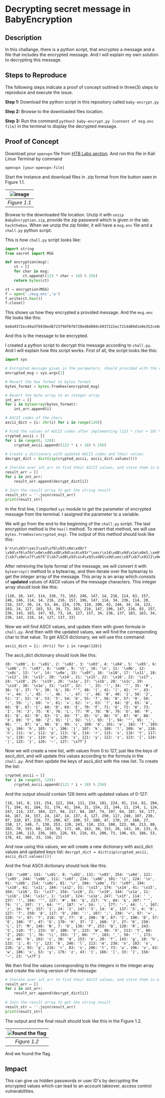 # Decrypting secret message in BabyEncryption

## Description
In this challange, there is a python script, that encryptes a message and a file that includes the encrypted message. And I will explain my own solution to decrypting this message.

## Steps to Reproduce
The following steps indicate a proof of concept outlined in three(3) steps to reproduce and execute the issue.

**Step 1:**
Download the python script in this repository called `baby-encrypt.py`

**Step 2:**
Browse to the downloaded files location.

**Step 3:**
Run the command `python3 baby-encrypt.py [content of msg.enc file]` in the terminal to display the decrypted message.

## Proof of Concept
Download your `openvpn` file from [HTB Labs section](https://app.hackthebox.com/). And run this file in Kali Linux Terminal by command
```
openvpn [your-openvpn-file]
```
Start the instance and download files in .zip format from the button seen in Figure 1.1.

| ![image](https://user-images.githubusercontent.com/112284234/227726648-5917aa76-1d7f-4ffe-99e7-99a6c129131a.png) | 
|:--:| 
| *Figure 1.1* |

Browse to the downloaded file location. Unzip it with `unzip BabyEncryption.zip`, provide the zip password which is given in the lab: `hackthebox`. When we unzip the zip folder, it will have a `msg.enc` file and a `chall.py` python script. 

This is how `chall.py` script looks like:
```python
import string
from secret import MSG

def encryption(msg):
    ct = []
    for char in msg:
        ct.append((123 * char + 18) % 256)
    return bytes(ct)

ct = encryption(MSG)
f = open('./msg.enc','w')
f.write(ct.hex())
f.close()
```
This shows us how they encrypted a provided message. And the `msg.enc` file looks like this:
```
6e0a9372ec49a3f6930ed8723f9df6f6720ed8d89dc4937222ec7214d89d1e0e352ce0aa6ec82bf622227bb70e7fb7352249b7d893c493d8539dec8fb7935d490e7f9d22ec89b7a322ec8fd80e7f8921
```
And this is the message to be encrypted.

I created a python script to decrypt this message according to `chall.py`. And I will explain how this script works. First of all, the script looks like this:
```python
import sys

# Encrypted message given in the parameters, should provided with the downloaded file from app.hackthebox.com/challenges/228
encrypted_msg = sys.argv[1]

# Revert the hex format to bytes format
bytes_format = bytes.fromhex(encrypted_msg)

# Revert the byte array to an integer array
int_arr = []
for i in bytearray(bytes_format):
	int_arr.append(i)

# ASCII codes of the chars
ascii_dict = {i: chr(i) for i in range(128)}

# Find the values of ASCII codes after implementing (123 * char + 18) % 256 formula to them
crypted_ascii = []
for i in range(0, 128):
	crypted_ascii.append((123 * i + 18) % 256)
	
# Create a dictionary with updated ASCII codes and their values
decrypt_dict = dict(zip(crypted_ascii, ascii_dict.values()))

# Iterate over int_arr to find their ASCII values, and store them in a result array
result_arr = []
for i in int_arr: 
	result_arr.append(decrypt_dict[i])
	
# Join the result array to get the string result
result_str = ''.join(result_arr)
print(result_str)
```

In the first line, I imported `sys` module to get the parameter of encrypted message from the terminal. I assigned the parameter to a variable.

We will go from the end to the beginning of the `chall.py` script. The last encryption method is the `hex()` method. To revert that method, we will use `bytes.fromhex(encrypted_msg)`. The output of this method should look like this:
```
b'n\n\x93r\xecI\xa3\xf6\x93\x0e\xd8r?\x9d\xf6\xf6r\x0e\xd8\xd8\x9d\xc4\x93r"\xecr\x14\xd8\x9d\x1e\x0e5,\xe0\xaan\xc8+\xf6""{\xb7\x0e\x7f\xb75"I\xb7\xd8\x93\xc4\x93\xd8S\x9d\xec\x8f\xb7\x93]I\x0e\x7f\x9d"\xec\x89\xb7\xa3"\xec\x8f\xd8\x0e\x7f\x89!\xe0'
```

After retreiving the byte format of the message, we will convert it with `bytearray()` method to a bytearray, and then iterate over the bytearray to get the integer array of the message. This array is an array which consists of **updated** values of ASCII values of the message characters. This integer array should look like this:

```
[110, 10, 147, 114, 236, 73, 163, 246, 147, 14, 216, 114, 63, 157, 246, 246, 114, 14, 216, 216, 157, 196, 147, 114, 34, 236, 114, 20, 216, 157, 30, 14, 53, 44, 224, 170, 110, 200, 43, 246, 34, 34, 123, 183, 14, 127, 183, 53, 34, 73, 183, 216, 147, 196, 147, 216, 83, 157, 236, 143, 183, 147, 93, 73, 14, 127, 157, 34, 236, 137, 183, 163, 34, 236, 143, 216, 14, 127, 137, 33]
```

Now we will find ASCII values, and update them with given formula in `chall.py`. And then with the updated values, we will find the corresponding char to that value. To get ASCII dictionary, we will use this command:

`ascii_dict = {i: chr(i) for i in range(128)}`

The ascii_dict dictionary should look like this:
```
{0: '\x00', 1: '\x01', 2: '\x02', 3: '\x03', 4: '\x04', 5: '\x05', 6: '\x06', 7: '\x07', 8: '\x08', 9: '\t', 10: '\n', 11: '\x0b', 12: '\x0c', 13: '\r', 14: '\x0e', 15: '\x0f', 16: '\x10', 17: '\x11', 18: '\x12', 19: '\x13', 20: '\x14', 21: '\x15', 22: '\x16', 23: '\x17', 24: '\x18', 25: '\x19', 26: '\x1a', 27: '\x1b', 28: '\x1c', 29: '\x1d', 30: '\x1e', 31: '\x1f', 32: ' ', 33: '!', 34: '"', 35: '#', 36: '$', 37: '%', 38: '&', 39: "'", 40: '(', 41: ')', 42: '*', 43: '+', 44: ',', 45: '-', 46: '.', 47: '/', 48: '0', 49: '1', 50: '2', 51: '3', 52: '4', 53: '5', 54: '6', 55: '7', 56: '8', 57: '9', 58: ':', 59: ';', 60: '<', 61: '=', 62: '>', 63: '?', 64: '@', 65: 'A', 66: 'B', 67: 'C', 68: 'D', 69: 'E', 70: 'F', 71: 'G', 72: 'H', 73: 'I', 74: 'J', 75: 'K', 76: 'L', 77: 'M', 78: 'N', 79: 'O', 80: 'P', 81: 'Q', 82: 'R', 83: 'S', 84: 'T', 85: 'U', 86: 'V', 87: 'W', 88: 'X', 89: 'Y', 90: 'Z', 91: '[', 92: '\\', 93: ']', 94: '^', 95: '_', 96: '`', 97: 'a', 98: 'b', 99: 'c', 100: 'd', 101: 'e', 102: 'f', 103: 'g', 104: 'h', 105: 'i', 106: 'j', 107: 'k', 108: 'l', 109: 'm', 110: 'n', 111: 'o', 112: 'p', 113: 'q', 114: 'r', 115: 's', 116: 't', 117: 'u', 118: 'v', 119: 'w', 120: 'x', 121: 'y', 122: 'z', 123: '{', 124: '|', 125: '}', 126: '~', 127: '\x7f'}
```
Now we will create a new list, with values from 0 to 127, just like the keys of ascii_dict, and will update this values according to the formula in the `chall.py`. And then update the keys of ascii_dict with the new list. To create the list:
```python
crypted_ascii = []
for i in range(0, 128):
	crypted_ascii.append((123 * i + 18) % 256)
```
And the output should contain 128 items with updated values of 0-127:
```
[18, 141, 8, 131, 254, 121, 244, 111, 234, 101, 224, 91, 214, 81, 204, 71, 194, 61, 184, 51, 174, 41, 164, 31, 154, 21, 144, 11, 134, 1, 124, 247, 114, 237, 104, 227, 94, 217, 84, 207, 74, 197, 64, 187, 54, 177, 44, 167, 34, 157, 24, 147, 14, 137, 4, 127, 250, 117, 240, 107, 230, 97, 220, 87, 210, 77, 200, 67, 190, 57, 180, 47, 170, 37, 160, 27, 150, 17, 140, 7, 130, 253, 120, 243, 110, 233, 100, 223, 90, 213, 80, 203, 70, 193, 60, 183, 50, 173, 40, 163, 30, 153, 20, 143, 10, 133, 0, 123, 246, 113, 236, 103, 226, 93, 216, 83, 206, 73, 196, 63, 186, 53, 176, 43, 166, 33, 156, 23]
```
And now using this values, we will create a new dictionary with ascii_dict values and updated keys list:
`decrypt_dict = dict(zip(crypted_ascii, ascii_dict.values()))`

And the final ASCII dictionary should look like this:
```
{18: '\x00', 141: '\x01', 8: '\x02', 131: '\x03', 254: '\x04', 121: '\x05', 244: '\x06', 111: '\x07', 234: '\x08', 101: '\t', 224: '\n', 91: '\x0b', 214: '\x0c', 81: '\r', 204: '\x0e', 71: '\x0f', 194: '\x10', 61: '\x11', 184: '\x12', 51: '\x13', 174: '\x14', 41: '\x15', 164: '\x16', 31: '\x17', 154: '\x18', 21: '\x19', 144: '\x1a', 11: '\x1b', 134: '\x1c', 1: '\x1d', 124: '\x1e', 247: '\x1f', 114: ' ', 237: '!', 104: '"', 227: '#', 94: '$', 217: '%', 84: '&', 207: "'", 74: '(', 197: ')', 64: '*', 187: '+', 54: ',', 177: '-', 44: '.', 167: '/', 34: '0', 157: '1', 24: '2', 147: '3', 14: '4', 137: '5', 4: '6', 127: '7', 250: '8', 117: '9', 240: ':', 107: ';', 230: '<', 97: '=', 220: '>', 87: '?', 210: '@', 77: 'A', 200: 'B', 67: 'C', 190: 'D', 57: 'E', 180: 'F', 47: 'G', 170: 'H', 37: 'I', 160: 'J', 27: 'K', 150: 'L', 17: 'M', 140: 'N', 7: 'O', 130: 'P', 253: 'Q', 120: 'R', 243: 'S', 110: 'T', 233: 'U', 100: 'V', 223: 'W', 90: 'X', 213: 'Y', 80: 'Z', 203: '[', 70: '\\', 193: ']', 60: '^', 183: '_', 50: '`', 173: 'a', 40: 'b', 163: 'c', 30: 'd', 153: 'e', 20: 'f', 143: 'g', 10: 'h', 133: 'i', 0: 'j', 123: 'k', 246: 'l', 113: 'm', 236: 'n', 103: 'o', 226: 'p', 93: 'q', 216: 'r', 83: 's', 206: 't', 73: 'u', 196: 'v', 63: 'w', 186: 'x', 53: 'y', 176: 'z', 43: '{', 166: '|', 33: '}', 156: '~', 23: '\x7f'}
```

We then find the values corresponding to the integers in the integer array and create the string version of the message:
```python
# Iterate over int_arr to find their ASCII values, and store them in a result array
result_arr = []
for i in int_arr: 
	result_arr.append(decrypt_dict[i])
	
# Join the result array to get the string result
result_str = ''.join(result_arr)
print(result_str)
```

The output and the final result should look like this in the Figure 1.2.

| ![found the flag](https://user-images.githubusercontent.com/112284234/227734933-d75e5837-4fe4-482e-bdf4-88b8b59b5b02.png) |
|:--:|
| *Figure 1.2* |

And we found the flag.


## Impact
This can give us hidden passwords or user ID's by decrypting the encrypted values which can lead to an account takeover, access control vulnerabilities.

